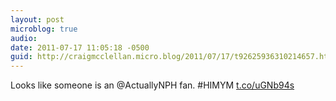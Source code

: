 ```yaml
---
layout: post
microblog: true
audio: 
date: 2011-07-17 11:05:18 -0500
guid: http://craigmcclellan.micro.blog/2011/07/17/t92625936310214657.html
---
```

Looks like someone is an @ActuallyNPH fan. #HIMYM [t.co/uGNb94s](http://t.co/uGNb94s)
